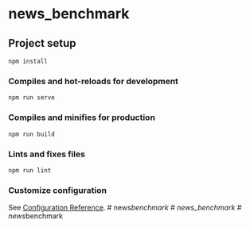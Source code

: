 # news_benchmark

## Project setup
```
npm install
```

### Compiles and hot-reloads for development
```
npm run serve
```

### Compiles and minifies for production
```
npm run build
```

### Lints and fixes files
```
npm run lint
```

### Customize configuration
See [Configuration Reference](https://cli.vuejs.org/config/).
#   n e w s _ b e n c h m a r k  
 # news_benchmark
#   n e w s _ b e n c h m a r k  
 